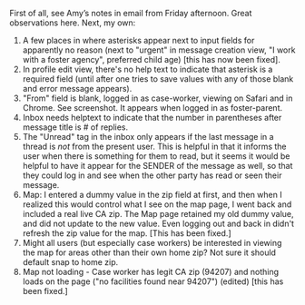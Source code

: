 First of all, see Amy’s notes in email from Friday afternoon. Great observations here. Next, my own:

 1. A few places in where asterisks appear next to input fields for apparently no reason (next to "urgent" in message creation view, "I work with a foster agency", preferred child age) [this has now been fixed].
 2. In profile edit view, there's no help text to indicate that asterisk is a required field (until after one tries to save values with any of those blank and error message appears). 
 3. "From" field is blank, logged in as case-worker, viewing on Safari and in Chrome. See screenshot. It appears when logged in as foster-parent. 
 4. Inbox needs helptext to indicate that the number in parentheses after message title is # of replies. 
 5. The "Unread" tag in the inbox only appears if the last message in a thread is ​*not*​ from the present user. This is helpful in that it informs the user when there is something for them to read, but it seems it would be helpful to have it appear for the SENDER of the message as well, so that they could log in and see when the other party has read or seen their message.
 6. Map: I entered a dummy value in the zip field at first, and then when I realized this would control what I see on the map page, I went back and included a real live CA zip. The Map page retained my old dummy value, and did not update to the new value. Even logging out and back in didn't refresh the zip value for the map. [This has been fixed.]
 7. Might all users (but especially case workers) be interested in viewing the map for areas other than their own home zip? Not sure it should default snap to home zip.
 8. Map not loading - Case worker has legit CA zip (94207) and nothing loads on the page ("no facilities found near 94207") (edited) [this has been fixed.]
